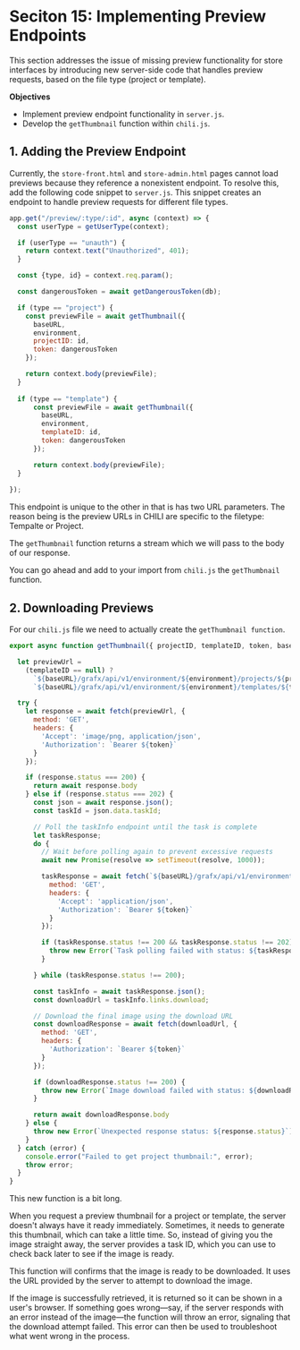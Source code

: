 # Seciton 15: Implementing Preview Endpoints

This section addresses the issue of missing preview functionality for store interfaces by introducing new server-side code that handles preview requests, based on the file type (project or template).

**Objectives**

- Implement preview endpoint functionality in `server.js`.
- Develop the `getThumbnail` function within `chili.js`.

## 1. Adding the Preview Endpoint

Currently, the `store-front.html` and `store-admin.html` pages cannot load previews because they reference a nonexistent endpoint. To resolve this, add the following code snippet to `server.js`. This snippet creates an endpoint to handle preview requests for different file types.

```js
app.get("/preview/:type/:id", async (context) => {
  const userType = getUserType(context);

  if (userType == "unauth") {
    return context.text("Unauthorized", 401);
  }

  const {type, id} = context.req.param();

  const dangerousToken = await getDangerousToken(db);

  if (type == "project") {
    const previewFile = await getThumbnail({
      baseURL,
      environment,
      projectID: id,
      token: dangerousToken
    });

    return context.body(previewFile);
  }
  
  if (type == "template") {
      const previewFile = await getThumbnail({
        baseURL,
        environment,
        templateID: id,
        token: dangerousToken
      });

      return context.body(previewFile);
  }
  
});
```

This endpoint is unique to the other in that is has two URL parameters. The reason being is the preview URLs in CHILI are specific to the filetype: Tempalte or Project.

The `getThumbnail` function returns a stream which we will pass to the body of our response.

You can go ahead and add to your import from `chili.js` the `getThumbnail` function.

## 2. Downloading Previews

For our `chili.js` file we need to actually create the `getThumbnail function`.

```js
export async function getThumbnail({ projectID, templateID, token, baseURL, environment }) {

  let previewUrl = 
    (templateID == null) ?
      `${baseURL}/grafx/api/v1/environment/${environment}/projects/${projectID}/preview/thumbnail` :
      `${baseURL}/grafx/api/v1/environment/${environment}/templates/${templateID}/preview/thumbnail`;

  try {
    let response = await fetch(previewUrl, {
      method: 'GET',
      headers: {
        'Accept': 'image/png, application/json',
        'Authorization': `Bearer ${token}`
      }
    });

    if (response.status === 200) {
      return await response.body
    } else if (response.status === 202) {
      const json = await response.json();
      const taskId = json.data.taskId;

      // Poll the taskInfo endpoint until the task is complete
      let taskResponse;
      do {
        // Wait before polling again to prevent excessive requests
        await new Promise(resolve => setTimeout(resolve, 1000)); 

        taskResponse = await fetch(`${baseURL}/grafx/api/v1/environment/${environment}/projects/preview/tasks/${taskId}`, {
          method: 'GET',
          headers: {
            'Accept': 'application/json',
            'Authorization': `Bearer ${token}`
          }
        });

        if (taskResponse.status !== 200 && taskResponse.status !== 202) {
          throw new Error(`Task polling failed with status: ${taskResponse.status}`);
        }

      } while (taskResponse.status !== 200);

      const taskInfo = await taskResponse.json();
      const downloadUrl = taskInfo.links.download;

      // Download the final image using the download URL
      const downloadResponse = await fetch(downloadUrl, {
        method: 'GET',
        headers: {
          'Authorization': `Bearer ${token}`
        }
      });

      if (downloadResponse.status !== 200) {
        throw new Error(`Image download failed with status: ${downloadResponse.status}`);
      }

      return await downloadResponse.body
    } else {
      throw new Error(`Unexpected response status: ${response.status}`);
    }
  } catch (error) {
    console.error("Failed to get project thumbnail:", error);
    throw error;
  }
}
```

This new function is a bit long.

When you request a preview thumbnail for a project or template, the server doesn't always have it ready immediately. Sometimes, it needs to generate this thumbnail, which can take a little time. So, instead of giving you the image straight away, the server provides a task ID, which you can use to check back later to see if the image is ready.

This function will confirms that the image is ready to be downloaded. It uses the URL provided by the server to attempt to download the image.

If the image is successfully retrieved, it is returned so it can be shown in a user's browser. If something goes wrong—say, if the server responds with an error instead of the image—the function will throw an error, signaling that the download attempt failed. This error can then be used to troubleshoot what went wrong in the process.